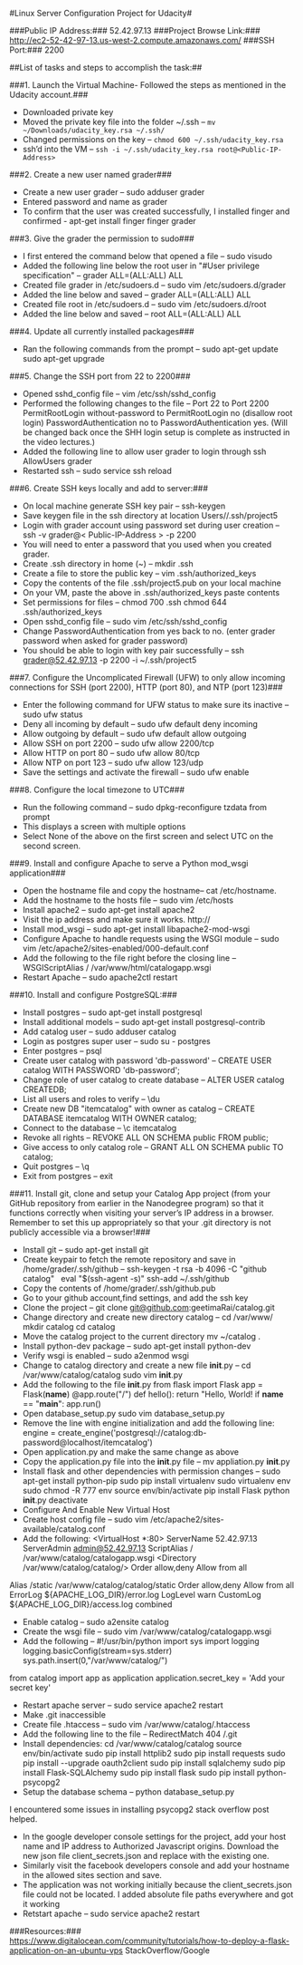 #Linux Server Configuration Project for Udacity#

###Public IP Address:### 52.42.97.13 
###Project Browse Link:### http://ec2-52-42-97-13.us-west-2.compute.amazonaws.com/
###SSH Port:### 2200

##List of tasks and steps to accomplish the task:##

###1.	Launch the Virtual Machine- Followed the steps as mentioned in the Udacity account.###
*	Downloaded private key
*	Moved the private key file into the folder ~/.ssh –
`mv ~/Downloads/udacity_key.rsa ~/.ssh/`
*	Changed permissions on the key – 
`chmod 600 ~/.ssh/udacity_key.rsa`
*	ssh’d into the VM – 
`ssh -i ~/.ssh/udacity_key.rsa root@<Public-IP-Address>`

###2.	Create a new user named grader###
*	Create a new user grader – 
sudo adduser grader
*	Entered password and name as grader
*	To confirm that the user was created successfully, I installed finger and confirmed -
apt-get install finger
finger grader

###3.	Give the grader the permission to sudo###
*	I first entered the command below that opened a file – 
sudo visudo
*	Added the following line below the root user in "#User privilege specification" –
grader ALL=(ALL:ALL) ALL
*	Created file grader in /etc/sudoers.d – 
sudo vim /etc/sudoers.d/grader
*	Added the line below and saved –
grader ALL=(ALL:ALL) ALL
*	Created file root in /etc/sudoers.d – 
sudo vim /etc/sudoers.d/root
*	Added the line below and saved –
root ALL=(ALL:ALL) ALL

###4. Update all currently installed packages###
*	Ran the following commands from the prompt –
sudo apt-get update
sudo apt-get upgrade

###5. Change the SSH port from 22 to 2200###
*	Opened sshd_config file –
vim /etc/ssh/sshd_config 
*	Performed the following changes to the file –
Port 22 to Port 2200
PermitRootLogin without-password to PermitRootLogin no (disallow root login)
PasswordAuthentication no to PasswordAuthentication yes. (Will be changed back once the SHH login setup is complete as instructed in the video lectures.)
*	Added the following line to allow user grader to login through ssh 
AllowUsers grader
*	Restarted ssh –
sudo service ssh reload

###6. Create SSH keys locally and add to server:###
*	On local machine generate SSH key pair –
ssh-keygen
*	Save keygen file in the ssh directory at location Users/<Username>/.ssh/project5
*	Login with grader account using password set during user creation –
ssh -v grader@< Public-IP-Address > -p 2200 
*	You will need to enter a password that you used when you created grader.
*	Create .ssh directory in home (~) –
mkdir .ssh
*	Create a file to store the public key –
vim .ssh/authorized_keys
*	Copy the contents of the file .ssh/project5.pub on your local machine
*	On your VM, paste the above in .ssh/authorized_keys paste contents
*	Set permissions for files –
chmod 700 .ssh 
chmod 644 .ssh/authorized_keys
*	Open sshd_config file –
sudo vim /etc/ssh/sshd_config
*	Change PasswordAuthentication from yes back to no. (enter grader password when asked for grader password)
*	You should be able to login with key pair successfully –
ssh grader@52.42.97.13 -p 2200 -i ~/.ssh/project5

###7. Configure the Uncomplicated Firewall (UFW) to only allow incoming connections for SSH (port 2200), HTTP (port 80), and NTP (port 123)###
*	Enter the following command for UFW status to make sure its inactive –
sudo ufw status
*	Deny all incoming by default –
sudo ufw default deny incoming
*	Allow outgoing by default –
sudo ufw default allow outgoing
*	Allow SSH on port 2200 –
sudo ufw allow 2200/tcp
*	Allow HTTP on port 80 –
sudo ufw allow 80/tcp
*	Allow NTP on port 123 –
sudo ufw allow 123/udp
*	Save the settings and activate the firewall –
sudo ufw enable

###8. Configure the local timezone to UTC###
*	Run the following command –
sudo dpkg-reconfigure tzdata from prompt
*	This displays a screen with multiple options
*	Select None of the above on the first screen and select UTC on the second screen.

###9. Install and configure Apache to serve a Python mod_wsgi application###
*	Open the hostname file and copy the hostname–
cat /etc/hostname.
*	Add the hostname to the hosts file –
sudo vim /etc/hosts
*	Install apache2 –
sudo apt-get install apache2 
*	Visit the ip address and make sure it works.
http://<Public-IP-Address>
*	Install mod_wsgi –
sudo apt-get install libapache2-mod-wsgi
*	Configure Apache to handle requests using the WSGI module –
sudo vim /etc/apache2/sites-enabled/000-default.conf
*	Add the following to the file right before the </VirtualHost> closing line –
WSGIScriptAlias / /var/www/html/catalogapp.wsgi 
*	Restart Apache –
sudo apache2ctl restart

###10. Install and configure PostgreSQL:###
*	Install postgres –
sudo apt-get install postgresql
*	Install additional models –
sudo apt-get install postgresql-contrib
*	Add catalog user –
sudo adduser catalog
*	Login as postgres super user –
sudo su - postgres
*	Enter postgres –
psql
*	Create user catalog with password 'db-password' –
CREATE USER catalog WITH PASSWORD 'db-password';
*	Change role of user catalog to create database –
ALTER USER catalog CREATEDB;
*	List all users and roles to verify –
\du
*	Create new DB "itemcatalog" with owner as catalog –
CREATE DATABASE itemcatalog WITH OWNER catalog;
*	Connect to the database –
\c itemcatalog
*	Revoke all rights –
REVOKE ALL ON SCHEMA public FROM public;
*	Give access to only catalog role –
GRANT ALL ON SCHEMA public TO catalog;
*	Quit postgres –
\q
*	Exit from postgres –
exit

###11. Install git, clone and setup your Catalog App project (from your GitHub repository from earlier in the Nanodegree program) so that it functions correctly when visiting your server’s IP address in a browser. Remember to set this up appropriately so that your .git directory is not publicly accessible via a browser!###
*	Install git –
sudo apt-get install git
*	Create keypair to fetch the remote repository and save in /home/grader/.ssh/github –
ssh-keygen -t rsa -b 4096 -C "github catalog"  
eval "$(ssh-agent -s)"
ssh-add ~/.ssh/github
*	Copy the contents of /home/grader/.ssh/github.pub
*	Go to your github account,find settings, and add the ssh key
*	Clone the project –
git clone git@github.com:geetimaRai/catalog.git
*	Change directory and create new directory catalog –
cd /var/www/
mkdir catalog
cd catalog
*	Move the catalog project to the current directory
mv ~/catalog .
*	Install python-dev package –
sudo apt-get install python-dev
*	Verify wsgi is enabled –
sudo a2enmod wsgi
*	Change to catalog directory and create a new file __init__.py –
cd /var/www/catalog/catalog
sudo vim __init__.py
*	Add the following to the file __init__.py
from flask import Flask
app = Flask(__name__)
@app.route("/")
def hello():
	return "Hello, World!
if __name__ == "__main__":
	app.run()
*	Open database_setup.py
sudo vim database_setup.py
*	Remove the  line with engine initialization and add the following line:
engine = create_engine('postgresql://catalog:db-password@localhost/itemcatalog')
*	Open application.py and make the same change as above
*	Copy the application.py file into the __init__.py file –
mv appliation.py __init__.py
*	Install flask and other dependencies with permission changes –
sudo apt-get install python-pip
sudo pip install virtualenv
sudo virtualenv env
sudo chmod -R 777 env
source env/bin/activate
pip install Flask
python __init__.py
deactivate
*	Configure And Enable New Virtual Host
*	Create host config file –
sudo vim /etc/apache2/sites-available/catalog.conf
*	Add the following:
<VirtualHost *:80>
  ServerName 52.42.97.13
  ServerAdmin admin@52.42.97.13
 ScriptAlias / /var/www/catalog/catalogapp.wsgi
  <Directory /var/www/catalog/catalog/>
      Order allow,deny
      Allow from all
  </Directory>
  Alias /static /var/www/catalog/catalog/static
  <Directory /var/www/catalog/catalog/static/>
      Order allow,deny
      Allow from all
  </Directory>
  ErrorLog ${APACHE_LOG_DIR}/error.log
  LogLevel warn
  CustomLog ${APACHE_LOG_DIR}/access.log combined
</VirtualHost>

*	Enable catalog –
sudo a2ensite catalog
*	Create the wsgi file –
sudo vim /var/www/catalog/catalogapp.wsgi
*	Add the following –
#!/usr/bin/python
import sys
import logging
logging.basicConfig(stream=sys.stderr)
sys.path.insert(0,"/var/www/catalog/")

from catalog import app as application
application.secret_key = 'Add your secret key'

*	Restart apache server –
sudo service apache2 restart 
*	Make .git inaccessible
*	Create file .htaccess –
sudo vim /var/www/catalog/.htaccess
*	Add the following line to the file –
RedirectMatch 404 /\.git
*	Install dependencies:
cd /var/www/catalog/catalog
source env/bin/activate
sudo pip install httplib2
sudo pip install requests
sudo pip install --upgrade oauth2client
sudo pip install sqlalchemy
sudo pip install Flask-SQLAlchemy
sudo pip install flask
sudo pip install python-psycopg2
*	Setup the database schema –
python database_setup.py 

I encountered some issues in installing psycopg2 stack overflow post helped.

*	In the google developer console settings for the project, add your host name and IP address to Authorized Javascript origins. Download the new json file client_secrets.json and replace with the existing one.
*	Similarly visit the facebook developers console and add your hostname in the allowed sites section and save.
*	The application was not working initially because the client_secrets.json file could not be located. I added absolute file paths everywhere and got it working
*	Retstart apache –
sudo service apache2 restart

###Resources:###
https://www.digitalocean.com/community/tutorials/how-to-deploy-a-flask-application-on-an-ubuntu-vps
StackOverflow/Google


